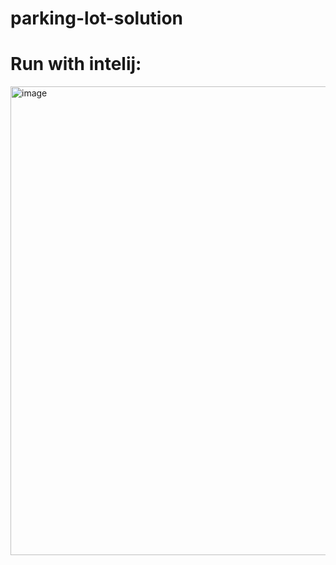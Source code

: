 # parking-lot-solution


# Run with intelij:

<img width="750" alt="image" src="https://user-images.githubusercontent.com/13864321/209309996-79352ea5-0c0d-4695-ab3e-9b750bc1bb71.png">
